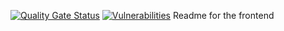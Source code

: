 [![Quality Gate Status](https://sonarcloud.io/api/project_badges/measure?project=jorgerubin_React-app&metric=alert_status)](https://sonarcloud.io/summary/new_code?id=jorgerubin_React-app)
[![Vulnerabilities](https://sonarcloud.io/api/project_badges/measure?project=jorgerubin_React-app&metric=vulnerabilities)](https://sonarcloud.io/summary/new_code?id=jorgerubin_React-app)
Readme for the frontend
